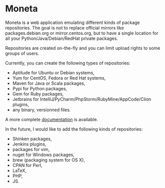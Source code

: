 Moneta
======

Moneta is a web application emulating different kinds of package repositories.
The goal is not to replace official mirrors like packages.debian.org or mirror.centos.org,
but to have a single location for all your Python/Java/Debian/RedHat private packages.

Repositories are created on-the-fly and you can limit upload rights to some groups of users.

Currently, you can create the following types of repositories:

  * Aptitude for Ubuntu or Debian systems,
  * Yum for CentOS, Fedora or Red Hat systems,
  * Maven for Java or Scala packages,
  * Pypi for Python packages,
  * Gem for Ruby packages,
  * Jetbrains for IntelliJ/PyCharm/PhpStorm/RubyMine/AppCode/Clion plugins,
  * any binary, versionned files.

A more complete [documentation](http://moneta.readthedocs.org/en/latest/index.html) is available.

In the future, I would like to add the following kinds of repositories:

  * Shinken packages,
  * Jenkins plugins,
  * packages for vim,
  * nuget for Windows packages,
  * brew (packaging system for OS X),
  * CPAN for Perl,
  * LaTeX,
  * PHP,
  * JS.
